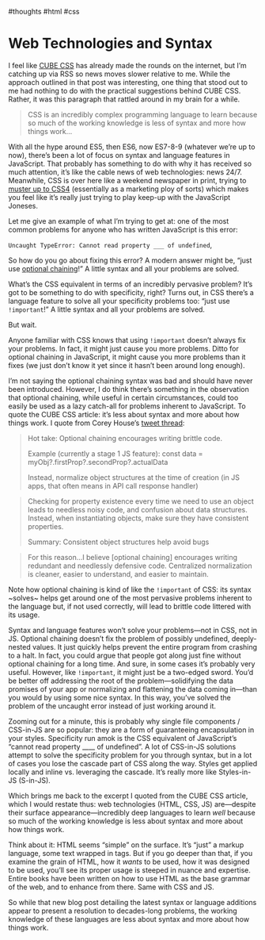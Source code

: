 #thoughts #html #css


# Web Technologies and Syntax 

I feel like [CUBE CSS](https://piccalil.li/blog/cube-css/) has already made the rounds on the internet, but I’m catching up via RSS so news moves slower relative to me. While the approach outlined in that post was interesting, one thing that stood out to me had nothing to do with the practical suggestions behind CUBE CSS. Rather, it was this paragraph that rattled around in my brain for a while.

> CSS is an incredibly complex programming language to learn because so much of the working knowledge is less of syntax and more how things work...

With all the hype around ES5, then ES6, now ES7-8-9 (whatever we’re up to now), there’s been a lot of focus on syntax and language features in JavaScript. That probably has something to do with why it has received so much attention, it’s like the cable news of web technologies: news 24/7. Meanwhile, CSS is over here like a weekend newspaper in print, trying to [muster up to CSS4](https://css-tricks.com/css4/) (essentially as a marketing ploy of sorts) which makes you feel like it’s really just trying to play keep-up with the JavaScript Joneses.

Let me give an example of what I’m trying to get at: one of the most common problems for anyone who has written JavaScript is this error:

`Uncaught TypeError: Cannot read property ___ of undefined`,

So how do you go about fixing this error? A modern answer might be, “just use [optional chaining](https://developer.mozilla.org/en-US/docs/Web/JavaScript/Reference/Operators/Optional_chaining)!” A little syntax and all your problems are solved.

What’s the CSS equivalent in terms of an incredibly pervasive problem? It’s got to be something to do with specificity, right?
Turns out, in CSS there’s a language feature to solve all your specificity problems too: “just use `!important`!” A little syntax and all your problems are solved.

But wait.

Anyone familiar with CSS knows that using `!important`  doesn’t always fix your problems. In fact, it might just cause you more problems. Ditto for optional chaining in JavaScript, it might cause you more problems than it fixes (we just don’t know it yet since it hasn’t been around long enough).

I’m not saying the optional chaining syntax was bad and should have never been introduced. However, I do think there’s something in the observation that optional chaining, while useful in certain circumstances, could too easily be used as a lazy catch-all for problems inherent to JavaScript. To quote the CUBE CSS article: it’s less about syntax and more about how things work. I quote from Corey House’s [tweet thread](https://twitter.com/housecor/status/1088419498846244864):

> Hot take: Optional chaining encourages writing brittle code. 
>
> Example (currently a stage 1 JS feature):
> const data = myObj?.firstProp?.secondProp?.actualData
>
> Instead, normalize object structures at the time of creation (in JS apps, that often means in API call response handler)

> Checking for property existence every time we need to use an object leads to needless noisy code, and confusion about data structures. Instead, when instantiating objects, make sure they have consistent properties. 
>
> Summary: Consistent object structures help avoid bugs

> For this reason...I believe [optional chaining] encourages writing redundant and needlessly defensive code. Centralized normalization is cleaner, easier to understand, and easier to maintain.

Note how optional chaining is kind of like the `!important` of CSS: its syntax ~solves~ helps get around one of the most pervasive problems inherent to the language but, if not used correctly, will lead to brittle code littered with its usage.

Syntax and language features won’t solve your problems—not in CSS, not in JS. Optional chaining doesn’t fix the problem of possibly undefined, deeply-nested values. It just quickly helps prevent the entire program from crashing to a halt. In fact, you could argue that people got along just fine without optional chaining for a long time. And sure, in some cases it’s probably very useful. However, like `!important`, it might just be a  two-edged sword. You’d be better off addressing the root of the problem—solidifying the data promises of your app or normalizing and flattening the data coming in—than you would by using some nice syntax. In this way, you’ve solved the problem of the uncaught error instead of just working around it.

Zooming out for a minute, this is probably why single file components / CSS-in-JS are so popular: they are a form of guaranteeing encapsulation in your styles. Specificity run amok is the CSS equivalent of JavaScript’s “cannot read property ____ of undefined”. A lot of CSS-in-JS solutions attempt to solve the specificity problem for you through syntax, but in a lot of cases you lose the cascade part of CSS along the way. Styles get applied locally and inline vs. leveraging the cascade. It’s really more like Styles-in-JS (S-in-JS). 

Which brings me back to the excerpt I quoted from the CUBE CSS article, which I would restate thus: web technologies (HTML, CSS, JS) are—despite their surface appearance—incredibly deep languages to learn _well_ because so much of the working knowledge is less about syntax and more about how things work.

Think about it: HTML seems “simple” on the surface. It’s “just” a markup language, some text wrapped in tags. But if you go deeper than that, if you examine the grain of HTML, how it _wants_ to be used, how it was designed to be used, you’ll see its proper usage is steeped in nuance and expertise. Entire books have been written on how to use HTML as the base grammar of the web, and to enhance from there. Same with CSS and JS.

So while that new blog post detailing the latest syntax or language additions appear to present a resolution to decades-long problems, the working knowledge of these languages are less about syntax and more about how things work.

